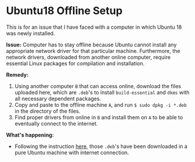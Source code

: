# Ubuntu18 Offline Setup 

This is for an issue that I have faced with a computer in which Ubuntu 18 was newly installed. 

**Issue:** Computer has to stay offline because Ubuntu cannot install any appropriate network driver for that particular machine. Furthermore, the network drivers, downloaded from another online computer, require essential Linux packages for compilation and installation.

**Remedy:** 
1. Using another computer `B` that can access online, download the files uploaded here, which are `.deb`'s to install `build-essential` and `dkms` with all necessary dependent packages. 
2. Copy and paste to the offline machine `A`, and run `$ sudo dpkg -i *.deb` in the directory of the files. 
3. Find proper drivers from online in `B` and install them on `A` to be able to eventually connect to the internet.

**What's happening:**
- Following the instruction [here](https://ivanitlearning.wordpress.com/2019/04/21/installing-ubuntu-packages-and-git-repos-offline/), those `.deb`'s have been downloaded in a pure Ubuntu machine with internet connection. 
